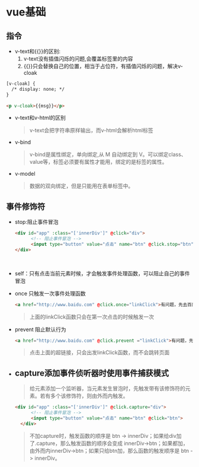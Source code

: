 # vue基础

## 指令

- v-text和{{}}的区别:
  1. v-text没有插值闪烁的问题,会覆盖标签里的内容
  2. {{}}只会替换自己的位置，相当于占位符，有插值闪烁的问题，解决v-cloak

```html
[v-cloak] {
  /* display: none; */
}
    
<p v-cloak>{{msg}}</p>    
```

- v-text和v-html的区别

  > v-text会把字符串原样输出，而v-html会解析html标签

- v-bind

  > v-bind是属性绑定，单向绑定,从 M 自动绑定到 V。可以绑定class、value等，标签必须要有属性才能用，绑定的是标签的属性。

- v-model

  > 数据的双向绑定，但是只能用在表单标签中。



## 事件修饰符

- stop:阻止事件冒泡

  ```html
  <div id="app" :class="['innerDiv']" @click="div">
  		<!-- 阻止事件冒泡 -->
  		<input type="button" value="点击" name="btn" @click.stop="btn">
  </div>
  ```

  ​

- self：只有点击当前元素时候，才会触发事件处理函数，可以阻止自己的事件冒泡

- once 只触发一次事件处理函数

  ```html
  <a href="http://www.baidu.com" @click.once="linkClick">有问题，先去百度</a>
  ```

  > 上面的linkClick函数只会在第一次点击的时候触发一次

- prevent 阻止默认行为

  ```html
  <a href="http://www.baidu.com" @click.prevent ="linkClick">有问题，先去百度</a>
  ```

  > 点击上面的超链接，只会出发linkClick函数，而不会跳转页面

- ## capture添加事件侦听器时使用事件捕获模式

  > 给元素添加一个监听器，当元素发生冒泡时，先触发带有该修饰符的元素。若有多个该修饰符，则由外而内触发。

  ```html
  <div id="app" :class="['innerDiv']" @click.capture="div">
  		<!-- 阻止事件冒泡 -->
  		<input type="button" value="点击" name="btn" @click="btn">
  	</div>
  ```

  > 不加capture时，触发函数的顺序是 btn -> innerDiv；如果给div加了.capture，那么触发函数的顺序会变成 innerDiv->btn；如果都加，由外而内innerDiv->btn；如果只给btn加，那么函数的触发顺序是 btn -> innerDiv。

